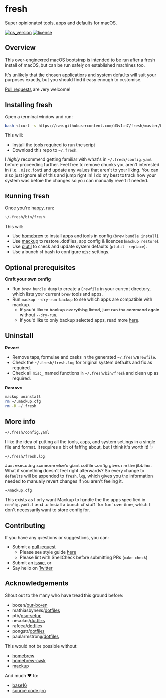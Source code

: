# fresh

Super opinionated tools, apps and defaults for macOS.

[![os_version](https://img.shields.io/badge/macOS-10.15-blue.svg?maxAge=2592000)](https://www.apple.com/macos/catalina/)
[![license](https://img.shields.io/badge/license-GLWTPL-green.svg?maxAge=2592000)](LICENSE)

## Overview

This over-engineered macOS bootstrap is intended to be run after a fresh install of macOS, but can be run safely on established machines too.

It's unlikely that the chosen applications and system defaults will suit your purposes exactly, but you should find it easy enough to customise.

[Pull requests](https://help.github.com/articles/creating-a-pull-request/) are very welcome!

## Installing fresh

Open a terminal window and run:
``` sh
bash <(curl -s https://raw.githubusercontent.com/d3v1an7/fresh/master/bin/setup)
```

This will:

- Install the tools required to run the script
- Download this repo to `~/.fresh`.

I _highly_ recommend getting familiar with what's in `~/.fresh/config.yaml` before proceeding further. Feel free to remove chunks you aren't interested in (i.e. `.misc.font`) and update any values that aren't to your liking. You can also just ignore all of this and jump right in! I do my best to track how your system was before the changes so you can manually revert if needed.

## Running fresh

Once you're happy, run:
``` sh
~/.fresh/bin/fresh
```

This will:

- Use [homebrew](https://github.com/Homebrew/brew) to install apps and tools in config (`brew bundle install`).
- Use [mackup](https://github.com/lra/mackup) to restore .dotfiles, app config & licences (`mackup restore`).
- Use [plutil](http://scriptingosx.com/2016/11/editing-property-lists/) to check and update system defaults (`plutil -replace`).
- Use a bunch of bash to configure `misc` settings.

## Optional prerequisites

**Craft your own config**

- Run `brew bundle dump` to create a `Brewfile` in your current directory, which lists your current `brew` tools and apps.
- Run `mackup --dry-run backup` to see which apps are compatible with mackup.
  - If you'd like to backup everything listed, just run the command again without `--dry-run`.
  - If you'd like to only backup selected apps, read more [here](https://github.com/lra/mackup/blob/master/doc/README.md#applications).

## Uninstall

**Revert**

- Remove taps, formulae and casks in the generated `~/.fresh/Brewfile`.
- Check the `~/.fresh/fresh.log` for original system defaults and fix as required.
- Check all `misc_` named functions in `~/.fresh/bin/fresh` and clean up as required.

**Remove**

``` sh
mackup uninstall
rm ~/.mackup.cfg
rm -R ~/.fresh
```

## More info

`~/.fresh/config.yaml`

I like the idea of putting all the tools, apps, and system settings in a single file and format. It requires a bit of faffing about, but I think it's worth it! :sparkles:

 `~/.fresh/fresh.log`

Just executing someone else's giant dotfile config gives me the jibblies. What if something doesn't feel right afterwards? So every change to `defaults` will be appended to `fresh.log`, which gives you the information needed to manually revert changes if you aren't feeling it.

`~/mackup.cfg`

This exists as I only want Mackup to handle the the apps specified in `config.yaml`. I tend to install a bunch of stuff 'for fun' over time, which I don't necessarily want to store config for.

## Contributing

If you have any questions or suggestions, you can:
- Submit a [pull request](https://github.com/d3v1an7/fresh/pull/new/master)
  - Please see style guide [here](https://google.github.io/styleguide/shell.xml)
  - Please lint with ShellCheck before submitting PRs (`make check`)
- Submit an [issue](https://github.com/d3v1an7/fresh/issues/new), or
- Say hello on [Twitter](https://twitter.com/d3v1an7)

## Acknowledgements

Shout out to the many who have tread this ground before:
- boxen/[our-boxen](https://boxen.github.com/)
- mathiasbynens/[dotfiles](https://github.com/mathiasbynens/dotfiles)
- ptb/[osx-setup](https://github.com/ptb/Mac-OS-X-Lion-Setup)
- necolas/[dotfiles](https://github.com/necolas/dotfiles)
- rafeca/[dotfiles](https://github.com/rafeca/dotfiles)
- pongstr/[dotfiles](https://github.com/pongstr/dotfiles)
- paularmstrong/[dotfiles](https://github.com/paularmstrong/dotfiles)

This would not be possible without:
- [homebrew](https://github.com/Homebrew/brew)
- [homebrew-cask](https://github.com/caskroom/homebrew-cask)
- [mackup](https://github.com/lra/mackup)

And much :heart: to:
- [base16](https://github.com/chriskempson/base16)
- [source code pro](https://github.com/adobe-fonts/source-code-pro)
